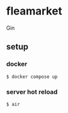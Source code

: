 # fleamarket
Gin

## setup

### docker
```
$ docker compose up
```

### server hot reload
```
$ air
```
